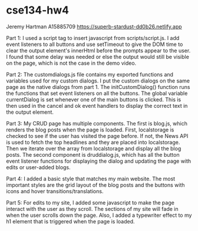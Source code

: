 # cse134-hw4

Jeremy Hartman
A15885709
https://superb-stardust-dd0b26.netlify.app

Part 1:
I used a script tag to insert javascript from scripts/script.js. I add event listeners to all buttons and use setTimeout to give the DOM time to clear the output element's innerHtml before the prompts appear to the user. I found that some delay was needed or else the output would still be visible on the page, which is not the case in the demo video.

Part 2:
The customdialogs.js file contains my exported functions and variables used for my custom dialogs. I put the custom dialogs on the same page as the native dialogs from part 1. The initCustomDialog() function runs the functions that set event listeners on all the buttons. The global variable currentDialog is set whenever one of the main buttons is clicked. This is then used in the cancel and ok event handlers to display the correct text in the output element.

Part 3:
My CRUD page has multiple components. The first is blog.js, which renders the blog posts when the page is loaded. First, localstorage is checked to see if the user has visited the page before. If not, the News API is used to fetch the top headlines and they are placed into localstorage. Then we iterate over the array from localstorage and display all the blog posts.
The second component is druddialog.js, which has all the button event listener functions for displaying the dialog and updating the page with edits or user-added blogs.

Part 4:
I added a basic style that matches my main website. The most important styles are the grid layout of the blog posts and the buttons with icons and hover transitions/translations.

Part 5:
For edits to my site, I added some javascript to make the page interact with the user as they scroll. The sections of my site will fade in when the user scrolls down the page. Also, I added a typewriter effect to my h1 element that is triggered when the page is loaded. 
